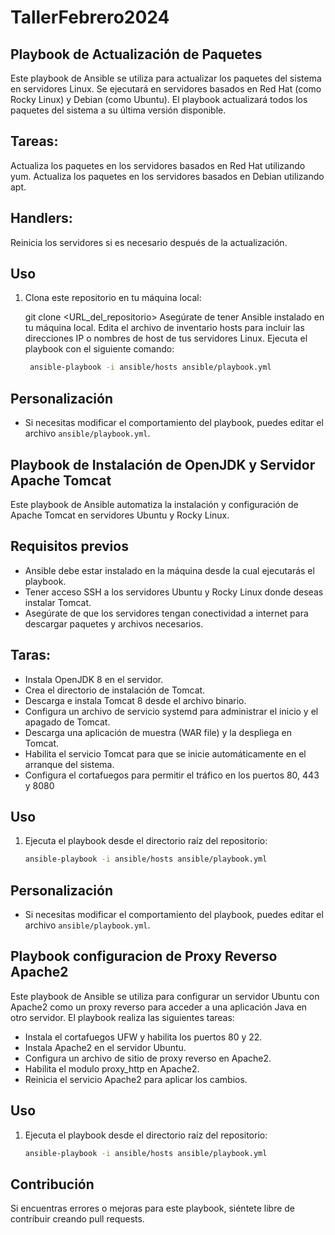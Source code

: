 # TallerFebrero2024
## Playbook de Actualización de Paquetes

Este playbook de Ansible se utiliza para actualizar los paquetes del sistema en servidores Linux. Se ejecutará en servidores basados en Red Hat (como Rocky Linux) y Debian (como Ubuntu). El playbook actualizará todos los paquetes del sistema a su última versión disponible.

## Tareas:
Actualiza los paquetes en los servidores basados en Red Hat utilizando yum.
Actualiza los paquetes en los servidores basados en Debian utilizando apt.
## Handlers:
Reinicia los servidores si es necesario después de la actualización.

## Uso

1. Clona este repositorio en tu máquina local:

   git clone <URL_del_repositorio>
   Asegúrate de tener Ansible instalado en tu máquina local.
   Edita el archivo de inventario hosts para incluir las direcciones IP o nombres de host de tus servidores Linux.
   Ejecuta el playbook con el siguiente comando:
   ```bash
    ansible-playbook -i ansible/hosts ansible/playbook.yml
    ```
## Personalización

- Si necesitas modificar el comportamiento del playbook, puedes editar el archivo `ansible/playbook.yml`.

## Playbook de Instalación de OpenJDK y Servidor Apache Tomcat

Este playbook de Ansible automatiza la instalación y configuración de Apache Tomcat en servidores Ubuntu y Rocky Linux.

## Requisitos previos

- Ansible debe estar instalado en la máquina desde la cual ejecutarás el playbook.
- Tener acceso SSH a los servidores Ubuntu y Rocky Linux donde deseas instalar Tomcat.
- Asegúrate de que los servidores tengan conectividad a internet para descargar paquetes y archivos necesarios.

## Taras:

- Instala OpenJDK 8 en el servidor.
- Crea el directorio de instalación de Tomcat.
- Descarga e instala Tomcat 8 desde el archivo binario.
- Configura un archivo de servicio systemd para administrar el inicio y el apagado de Tomcat.
- Descarga una aplicación de muestra (WAR file) y la despliega en Tomcat.
- Habilita el servicio Tomcat para que se inicie automáticamente en el arranque del sistema.
- Configura el cortafuegos para permitir el tráfico en los puertos 80, 443 y 8080

## Uso


1. Ejecuta el playbook desde el directorio raíz del repositorio:

    ```bash
    ansible-playbook -i ansible/hosts ansible/playbook.yml
    ```

## Personalización

- Si necesitas modificar el comportamiento del playbook, puedes editar el archivo `ansible/playbook.yml`.

## Playbook  configuracion de Proxy Reverso Apache2
Este playbook de Ansible se utiliza para configurar un servidor Ubuntu con Apache2 como un proxy reverso para acceder a una aplicación Java en otro servidor. El playbook realiza las siguientes tareas:
- Instala el cortafuegos UFW y habilita los puertos 80 y 22.
- Instala Apache2 en el servidor Ubuntu.
- Configura un archivo de sitio de proxy reverso en Apache2.
- Habilita el modulo proxy_http en Apache2.
- Reinicia el servicio Apache2 para aplicar los cambios.

## Uso

1. Ejecuta el playbook desde el directorio raíz del repositorio:

    ```bash
    ansible-playbook -i ansible/hosts ansible/playbook.yml
    ```
## Contribución

Si encuentras errores o mejoras para este playbook, siéntete libre de contribuir creando pull requests.


